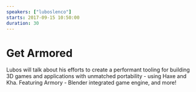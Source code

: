 ```yaml
---
speakers: ["luboslenco"]
starts: 2017-09-15 10:50:00
duration: 30
---
```


# Get Armored

Lubos will talk about his efforts to create a performant tooling for building 3D games and applications with unmatched portability - using Haxe and Kha. Featuring Armory - Blender integrated game engine, and more!